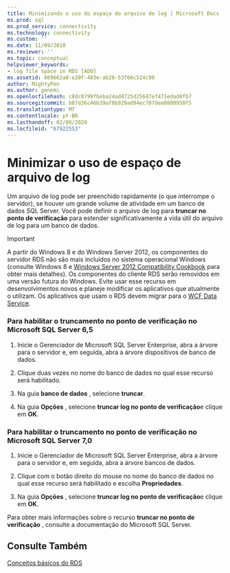 ```yaml
---
title: Minimizando o uso do espaço do arquivo de log | Microsoft Docs
ms.prod: sql
ms.prod_service: connectivity
ms.technology: connectivity
ms.custom: ''
ms.date: 11/09/2018
ms.reviewer: ''
ms.topic: conceptual
helpviewer_keywords:
- log file space in RDS [ADO]
ms.assetid: 669662a0-e20f-483e-ab28-53f66c524c98
author: MightyPen
ms.author: genemi
ms.openlocfilehash: c8dc0799fbeba24ad4725d25647ef471edad8fb7
ms.sourcegitcommit: b87d36c46b39af8b929ad94ec707dee8800950f5
ms.translationtype: MT
ms.contentlocale: pt-BR
ms.lasthandoff: 02/08/2020
ms.locfileid: "67922553"
---
```

# <a name="minimizing-log-file-space-usage"></a>Minimizar o uso de espaço de arquivo de log
Um arquivo de log pode ser preenchido rapidamente (o que interrompe o servidor), se houver um grande volume de atividade em um banco de dados SQL Server. Você pode definir o arquivo de log para **truncar no ponto de verificação** para estender significativamente a vida útil do arquivo de log para um banco de dados.  
  
> [!IMPORTANT]
>  A partir do Windows 8 e do Windows Server 2012, os componentes do servidor RDS não são mais incluídos no sistema operacional Windows (consulte Windows 8 e [Windows Server 2012 Compatibility Cookbook](https://www.microsoft.com/download/details.aspx?id=27416) para obter mais detalhes). Os componentes do cliente RDS serão removidos em uma versão futura do Windows. Evite usar esse recurso em desenvolvimentos novos e planeje modificar os aplicativos que atualmente o utilizam. Os aplicativos que usam o RDS devem migrar para o [WCF Data Service](https://go.microsoft.com/fwlink/?LinkId=199565).  
  
### <a name="to-enable-truncate-on-checkpoint-in-microsoft-sql-server-65"></a>Para habilitar o truncamento no ponto de verificação no Microsoft SQL Server 6,5  
  
1.  Inicie o Gerenciador de Microsoft SQL Server Enterprise, abra a árvore para o servidor e, em seguida, abra a árvore dispositivos de banco de dados.  
  
2.  Clique duas vezes no nome do banco de dados no qual esse recurso será habilitado.  
  
3.  Na guia **banco de dados** , selecione **truncar**.  
  
4.  Na guia **Opções** , selecione **truncar log no ponto de verificação**e clique em **OK**.  
  
### <a name="to-enable-truncate-on-checkpoint-in-microsoft-sql-server-70"></a>Para habilitar o truncamento no ponto de verificação no Microsoft SQL Server 7,0  
  
1.  Inicie o Gerenciador de Microsoft SQL Server Enterprise, abra a árvore para o servidor e, em seguida, abra a árvore bancos de dados.  
  
2.  Clique com o botão direito do mouse no nome do banco de dados no qual esse recurso será habilitado e escolha **Propriedades**.  
  
3.  Na guia **Opções** , selecione **truncar log no ponto de verificação**e clique em **OK**.  
  
 Para obter mais informações sobre o recurso **truncar no ponto de verificação** , consulte a documentação do Microsoft SQL Server.  
  
## <a name="see-also"></a>Consulte Também  
 [Conceitos básicos do RDS](../../../ado/guide/remote-data-service/rds-fundamentals.md)


